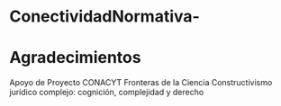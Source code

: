 # ConectividadNormativa-# AgradecimientosApoyo de Proyecto CONACYT Fronteras de la Ciencia Constructivismo jurídico complejo: cognición, complejidad y derecho